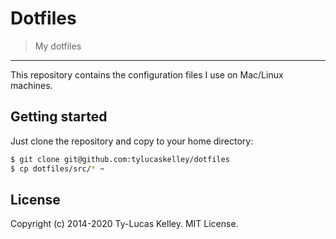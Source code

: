 # Dotfiles

> My dotfiles

---

This repository contains the configuration files I use on Mac/Linux machines.

## Getting started

Just clone the repository and copy to your home directory:

```bash
$ git clone git@github.com:tylucaskelley/dotfiles
$ cp dotfiles/src/* ~
```

## License

Copyright (c) 2014-2020 Ty-Lucas Kelley. MIT License.
